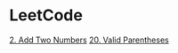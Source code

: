 # LeetCode

[2. Add Two Numbers](https://github.com/kimjaeh10/LeetCode/blob/master/Add%20Two%20Numbers.py)
[20. Valid Parentheses](https://github.com/kimjaeh10/LeetCode/blob/master/Valid_Parentheses.py)
